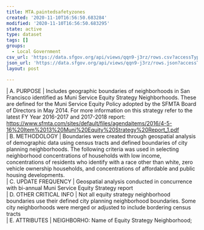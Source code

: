 ```yaml
---
title: MTA.paintedsafetyzones
created: '2020-11-10T16:56:50.683284'
modified: '2020-11-10T16:56:50.683295'
state: active
type: dataset
tags: []
groups:
  - Local Government
csv_url: 'https://data.sfgov.org/api/views/qqn9-j3rz/rows.csv?accessType=DOWNLOAD'
json_url: 'https://data.sfgov.org/api/views/qqn9-j3rz/rows.json?accessType=DOWNLOAD'
layout: post

---
```

| A. PURPOSE | Includes geographic boundaries of neighborhoods in San Francisco identified as Muni Service Equity Strategy Neighborhoods.  These are defined for the Muni Service Equity Policy adopted by the SFMTA Board of Directors in May 2014.  For more information on this strategy refer to the latest FY Year 2016-2017 and 2017-2018 report: https://www.sfmta.com/sites/default/files/agendaitems/2016/4-5-16%20Item%2013%20Muni%20Equity%20Strategy%20Report_1.pdf	 
| B. METHODOLOGY | Boundaries were created through geospatial analysis of demographic data using census tracts and defined boundaries of city planning neighborhoods. The following criteria was used in selecting neighborhood concentrations of households with low income, concentrations of residents who identify with a race other than white, zero vehicle ownership households, and concentrations of affordable and public housing developments.	
| C. UPDATE FREQUENCY | Geospatial analysis conducted in concurrence with bi-annual Muni Service Equity Strategy report 	 
| D. OTHER CRITICAL INFO | Not all equity strategy neighborhood boundaries use their defined city planning neighborhood boundaries. Some city neighborhoods were merged or adjusted to include bordering census tracts	
| E. ATTRIBUTES | NEIGHBORHO: Name of Equity Strategy Neighborhood;
